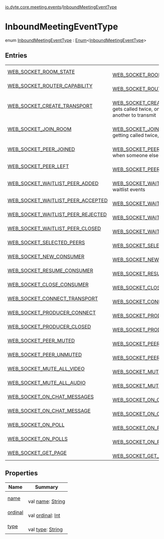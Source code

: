 [io.dyte.core.meeting.events](../index.md)/[InboundMeetingEventType](index.md)

# InboundMeetingEventType


enum [InboundMeetingEventType](index.md) : [Enum](https://kotlinlang.org/api/latest/jvm/stdlib/kotlin/-enum/index.html)&lt;[InboundMeetingEventType](index.md)&gt;

## Entries

| | |
|---|---|
| [WEB_SOCKET_ROOM_STATE](-w-e-b_-s-o-c-k-e-t_-r-o-o-m_-s-t-a-t-e/index.md) | <br/>[WEB_SOCKET_ROOM_STATE](-w-e-b_-s-o-c-k-e-t_-r-o-o-m_-s-t-a-t-e/index.md) |
| [WEB_SOCKET_ROUTER_CAPABILITY](-w-e-b_-s-o-c-k-e-t_-r-o-u-t-e-r_-c-a-p-a-b-i-l-i-t-y/index.md) | <br/>[WEB_SOCKET_ROUTER_CAPABILITY](-w-e-b_-s-o-c-k-e-t_-r-o-u-t-e-r_-c-a-p-a-b-i-l-i-t-y/index.md) |
| [WEB_SOCKET_CREATE_TRANSPORT](-w-e-b_-s-o-c-k-e-t_-c-r-e-a-t-e_-t-r-a-n-s-p-o-r-t/index.md) | <br/>[WEB_SOCKET_CREATE_TRANSPORT](-w-e-b_-s-o-c-k-e-t_-c-r-e-a-t-e_-t-r-a-n-s-p-o-r-t/index.md)<br/>gets called twice, one to receive and another to transmit |
| [WEB_SOCKET_JOIN_ROOM](-w-e-b_-s-o-c-k-e-t_-j-o-i-n_-r-o-o-m/index.md) | <br/>[WEB_SOCKET_JOIN_ROOM](-w-e-b_-s-o-c-k-e-t_-j-o-i-n_-r-o-o-m/index.md)<br/>getting called twice, which it shouldn't |
| [WEB_SOCKET_PEER_JOINED](-w-e-b_-s-o-c-k-e-t_-p-e-e-r_-j-o-i-n-e-d/index.md) | <br/>[WEB_SOCKET_PEER_JOINED](-w-e-b_-s-o-c-k-e-t_-p-e-e-r_-j-o-i-n-e-d/index.md)<br/>when someone else joins in the room |
| [WEB_SOCKET_PEER_LEFT](-w-e-b_-s-o-c-k-e-t_-p-e-e-r_-l-e-f-t/index.md) | <br/>[WEB_SOCKET_PEER_LEFT](-w-e-b_-s-o-c-k-e-t_-p-e-e-r_-l-e-f-t/index.md) |
| [WEB_SOCKET_WAITLIST_PEER_ADDED](-w-e-b_-s-o-c-k-e-t_-w-a-i-t-l-i-s-t_-p-e-e-r_-a-d-d-e-d/index.md) | <br/>[WEB_SOCKET_WAITLIST_PEER_ADDED](-w-e-b_-s-o-c-k-e-t_-w-a-i-t-l-i-s-t_-p-e-e-r_-a-d-d-e-d/index.md)<br/>waitlist events |
| [WEB_SOCKET_WAITLIST_PEER_ACCEPTED](-w-e-b_-s-o-c-k-e-t_-w-a-i-t-l-i-s-t_-p-e-e-r_-a-c-c-e-p-t-e-d/index.md) | <br/>[WEB_SOCKET_WAITLIST_PEER_ACCEPTED](-w-e-b_-s-o-c-k-e-t_-w-a-i-t-l-i-s-t_-p-e-e-r_-a-c-c-e-p-t-e-d/index.md) |
| [WEB_SOCKET_WAITLIST_PEER_REJECTED](-w-e-b_-s-o-c-k-e-t_-w-a-i-t-l-i-s-t_-p-e-e-r_-r-e-j-e-c-t-e-d/index.md) | <br/>[WEB_SOCKET_WAITLIST_PEER_REJECTED](-w-e-b_-s-o-c-k-e-t_-w-a-i-t-l-i-s-t_-p-e-e-r_-r-e-j-e-c-t-e-d/index.md) |
| [WEB_SOCKET_WAITLIST_PEER_CLOSED](-w-e-b_-s-o-c-k-e-t_-w-a-i-t-l-i-s-t_-p-e-e-r_-c-l-o-s-e-d/index.md) | <br/>[WEB_SOCKET_WAITLIST_PEER_CLOSED](-w-e-b_-s-o-c-k-e-t_-w-a-i-t-l-i-s-t_-p-e-e-r_-c-l-o-s-e-d/index.md) |
| [WEB_SOCKET_SELECTED_PEERS](-w-e-b_-s-o-c-k-e-t_-s-e-l-e-c-t-e-d_-p-e-e-r-s/index.md) | <br/>[WEB_SOCKET_SELECTED_PEERS](-w-e-b_-s-o-c-k-e-t_-s-e-l-e-c-t-e-d_-p-e-e-r-s/index.md) |
| [WEB_SOCKET_NEW_CONSUMER](-w-e-b_-s-o-c-k-e-t_-n-e-w_-c-o-n-s-u-m-e-r/index.md) | <br/>[WEB_SOCKET_NEW_CONSUMER](-w-e-b_-s-o-c-k-e-t_-n-e-w_-c-o-n-s-u-m-e-r/index.md) |
| [WEB_SOCKET_RESUME_CONSUMER](-w-e-b_-s-o-c-k-e-t_-r-e-s-u-m-e_-c-o-n-s-u-m-e-r/index.md) | <br/>[WEB_SOCKET_RESUME_CONSUMER](-w-e-b_-s-o-c-k-e-t_-r-e-s-u-m-e_-c-o-n-s-u-m-e-r/index.md) |
| [WEB_SOCKET_CLOSE_CONSUMER](-w-e-b_-s-o-c-k-e-t_-c-l-o-s-e_-c-o-n-s-u-m-e-r/index.md) | <br/>[WEB_SOCKET_CLOSE_CONSUMER](-w-e-b_-s-o-c-k-e-t_-c-l-o-s-e_-c-o-n-s-u-m-e-r/index.md) |
| [WEB_SOCKET_CONNECT_TRANSPORT](-w-e-b_-s-o-c-k-e-t_-c-o-n-n-e-c-t_-t-r-a-n-s-p-o-r-t/index.md) | <br/>[WEB_SOCKET_CONNECT_TRANSPORT](-w-e-b_-s-o-c-k-e-t_-c-o-n-n-e-c-t_-t-r-a-n-s-p-o-r-t/index.md) |
| [WEB_SOCKET_PRODUCER_CONNECT](-w-e-b_-s-o-c-k-e-t_-p-r-o-d-u-c-e-r_-c-o-n-n-e-c-t/index.md) | <br/>[WEB_SOCKET_PRODUCER_CONNECT](-w-e-b_-s-o-c-k-e-t_-p-r-o-d-u-c-e-r_-c-o-n-n-e-c-t/index.md) |
| [WEB_SOCKET_PRODUCER_CLOSED](-w-e-b_-s-o-c-k-e-t_-p-r-o-d-u-c-e-r_-c-l-o-s-e-d/index.md) | <br/>[WEB_SOCKET_PRODUCER_CLOSED](-w-e-b_-s-o-c-k-e-t_-p-r-o-d-u-c-e-r_-c-l-o-s-e-d/index.md) |
| [WEB_SOCKET_PEER_MUTED](-w-e-b_-s-o-c-k-e-t_-p-e-e-r_-m-u-t-e-d/index.md) | <br/>[WEB_SOCKET_PEER_MUTED](-w-e-b_-s-o-c-k-e-t_-p-e-e-r_-m-u-t-e-d/index.md) |
| [WEB_SOCKET_PEER_UNMUTED](-w-e-b_-s-o-c-k-e-t_-p-e-e-r_-u-n-m-u-t-e-d/index.md) | <br/>[WEB_SOCKET_PEER_UNMUTED](-w-e-b_-s-o-c-k-e-t_-p-e-e-r_-u-n-m-u-t-e-d/index.md) |
| [WEB_SOCKET_MUTE_ALL_VIDEO](-w-e-b_-s-o-c-k-e-t_-m-u-t-e_-a-l-l_-v-i-d-e-o/index.md) | <br/>[WEB_SOCKET_MUTE_ALL_VIDEO](-w-e-b_-s-o-c-k-e-t_-m-u-t-e_-a-l-l_-v-i-d-e-o/index.md) |
| [WEB_SOCKET_MUTE_ALL_AUDIO](-w-e-b_-s-o-c-k-e-t_-m-u-t-e_-a-l-l_-a-u-d-i-o/index.md) | <br/>[WEB_SOCKET_MUTE_ALL_AUDIO](-w-e-b_-s-o-c-k-e-t_-m-u-t-e_-a-l-l_-a-u-d-i-o/index.md) |
| [WEB_SOCKET_ON_CHAT_MESSAGES](-w-e-b_-s-o-c-k-e-t_-o-n_-c-h-a-t_-m-e-s-s-a-g-e-s/index.md) | <br/>[WEB_SOCKET_ON_CHAT_MESSAGES](-w-e-b_-s-o-c-k-e-t_-o-n_-c-h-a-t_-m-e-s-s-a-g-e-s/index.md) |
| [WEB_SOCKET_ON_CHAT_MESSAGE](-w-e-b_-s-o-c-k-e-t_-o-n_-c-h-a-t_-m-e-s-s-a-g-e/index.md) | <br/>[WEB_SOCKET_ON_CHAT_MESSAGE](-w-e-b_-s-o-c-k-e-t_-o-n_-c-h-a-t_-m-e-s-s-a-g-e/index.md) |
| [WEB_SOCKET_ON_POLL](-w-e-b_-s-o-c-k-e-t_-o-n_-p-o-l-l/index.md) | <br/>[WEB_SOCKET_ON_POLL](-w-e-b_-s-o-c-k-e-t_-o-n_-p-o-l-l/index.md) |
| [WEB_SOCKET_ON_POLLS](-w-e-b_-s-o-c-k-e-t_-o-n_-p-o-l-l-s/index.md) | <br/>[WEB_SOCKET_ON_POLLS](-w-e-b_-s-o-c-k-e-t_-o-n_-p-o-l-l-s/index.md) |
| [WEB_SOCKET_GET_PAGE](-w-e-b_-s-o-c-k-e-t_-g-e-t_-p-a-g-e/index.md) | <br/>[WEB_SOCKET_GET_PAGE](-w-e-b_-s-o-c-k-e-t_-g-e-t_-p-a-g-e/index.md) |

## Properties

| Name | Summary |
|---|---|
| [name](../../com.dyte.mobilecorekmm.models/-dyte-message-type/-p-o-l-l/index.md#-372974862%2FProperties%2F-132266010) | <br/>val [name](../../com.dyte.mobilecorekmm.models/-dyte-message-type/-p-o-l-l/index.md#-372974862%2FProperties%2F-132266010): [String](https://kotlinlang.org/api/latest/jvm/stdlib/kotlin/-string/index.html) |
| [ordinal](../../com.dyte.mobilecorekmm.models/-dyte-message-type/-p-o-l-l/index.md#-739389684%2FProperties%2F-132266010) | <br/>val [ordinal](../../com.dyte.mobilecorekmm.models/-dyte-message-type/-p-o-l-l/index.md#-739389684%2FProperties%2F-132266010): [Int](https://kotlinlang.org/api/latest/jvm/stdlib/kotlin/-int/index.html) |
| [type](type.md) | <br/>val [type](type.md): [String](https://kotlinlang.org/api/latest/jvm/stdlib/kotlin/-string/index.html) |
